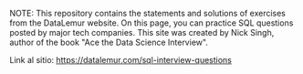 NOTE: This repository contains the statements and solutions of exercises from the DataLemur website. On this page, you can practice SQL questions posted by major tech companies. This site was created by Nick Singh, author of the book "Ace the Data Science Interview".

Link al sitio: https://datalemur.com/sql-interview-questions
